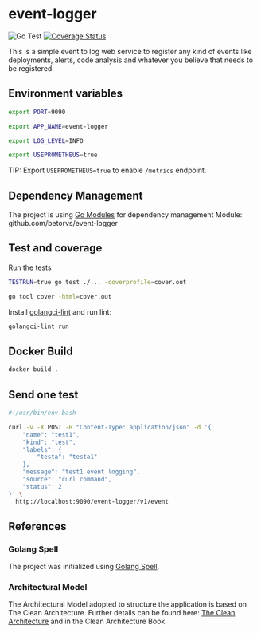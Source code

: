 # event-logger

![Go Test](https://github.com/betorvs/event-logger/workflows/Go%20Test/badge.svg)
[![Coverage Status](https://coveralls.io/repos/github/betorvs/event-logger/badge.svg?branch=main)](https://coveralls.io/github/betorvs/event-logger?branch=main)

This is a simple event to log web service to register any kind of events like deployments, alerts, code analysis and whatever you believe that needs to be registered. 

## Environment variables

```sh
export PORT=9090

export APP_NAME=event-logger

export LOG_LEVEL=INFO

export USEPROMETHEUS=true
```

TIP: Export `USEPROMETHEUS=true` to enable `/metrics` endpoint.

## Dependency Management
The project is using [Go Modules](https://blog.golang.org/using-go-modules) for dependency management
Module: github.com/betorvs/event-logger

## Test and coverage

Run the tests

```sh 
TESTRUN=true go test ./... -coverprofile=cover.out

go tool cover -html=cover.out
```

Install [golangci-lint](https://github.com/golangci/golangci-lint#install) and run lint:

```sh
golangci-lint run
```

## Docker Build

```sh
docker build .
```

## Send one test

```sh
#!/usr/bin/env bash

curl -v -X POST -H "Content-Type: application/json" -d '{
    "name": "test1",
    "kind": "test",
    "labels": {
        "testa": "testa1"
    },
    "message": "test1 event logging",
    "source": "curl command",
    "status": 2
}' \
  http://localhost:9090/event-logger/v1/event
```

## References

### Golang Spell
The project was initialized using [Golang Spell](https://github.com/danilovalente/golangspell).

### Architectural Model
The Architectural Model adopted to structure the application is based on The Clean Architecture.
Further details can be found here: [The Clean Architecture](https://8thlight.com/blog/uncle-bob/2012/08/13/the-clean-architecture.html) and in the Clean Architecture Book.
